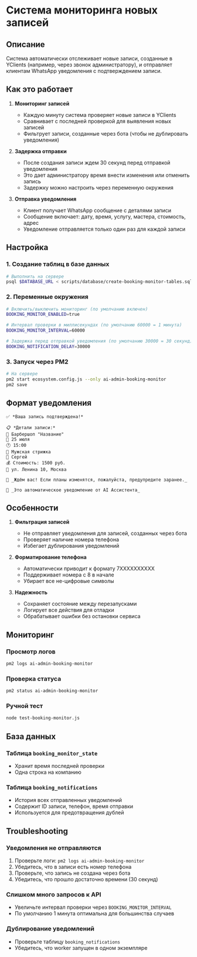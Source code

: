 # Система мониторинга новых записей

## Описание

Система автоматически отслеживает новые записи, созданные в YClients (например, через звонок администратору), и отправляет клиентам WhatsApp уведомления с подтверждением записи.

## Как это работает

1. **Мониторинг записей**
   - Каждую минуту система проверяет новые записи в YClients
   - Сравнивает с последней проверкой для выявления новых записей
   - Фильтрует записи, созданные через бота (чтобы не дублировать уведомления)

2. **Задержка отправки**
   - После создания записи ждем 30 секунд перед отправкой уведомления
   - Это дает администратору время внести изменения или отменить запись
   - Задержку можно настроить через переменную окружения

3. **Отправка уведомления**
   - Клиент получает WhatsApp сообщение с деталями записи
   - Сообщение включает: дату, время, услугу, мастера, стоимость, адрес
   - Уведомление отправляется только один раз для каждой записи

## Настройка

### 1. Создание таблиц в базе данных

```bash
# Выполнить на сервере
psql $DATABASE_URL < scripts/database/create-booking-monitor-tables.sql
```

### 2. Переменные окружения

```bash
# Включить/выключить мониторинг (по умолчанию включен)
BOOKING_MONITOR_ENABLED=true

# Интервал проверки в миллисекундах (по умолчанию 60000 = 1 минута)
BOOKING_MONITOR_INTERVAL=60000

# Задержка перед отправкой уведомления (по умолчанию 30000 = 30 секунд)
BOOKING_NOTIFICATION_DELAY=30000
```

### 3. Запуск через PM2

```bash
# На сервере
pm2 start ecosystem.config.js --only ai-admin-booking-monitor
pm2 save
```

## Формат уведомления

```
✅ *Ваша запись подтверждена!*

📋 *Детали записи:*
🏢 Барбершоп "Название"
📅 25 июля
🕐 15:00
💇 Мужская стрижка
👤 Сергей
💰 Стоимость: 1500 руб.
📍 ул. Ленина 10, Москва

💬 _Ждём вас! Если планы изменятся, пожалуйста, предупредите заранее._

🤖 _Это автоматическое уведомление от AI Ассистента_
```

## Особенности

1. **Фильтрация записей**
   - Не отправляет уведомления для записей, созданных через бота
   - Проверяет наличие номера телефона
   - Избегает дублирования уведомлений

2. **Форматирование телефона**
   - Автоматически приводит к формату 7XXXXXXXXXX
   - Поддерживает номера с 8 в начале
   - Убирает все не-цифровые символы

3. **Надежность**
   - Сохраняет состояние между перезапусками
   - Логирует все действия для отладки
   - Обрабатывает ошибки без остановки сервиса

## Мониторинг

### Просмотр логов
```bash
pm2 logs ai-admin-booking-monitor
```

### Проверка статуса
```bash
pm2 status ai-admin-booking-monitor
```

### Ручной тест
```bash
node test-booking-monitor.js
```

## База данных

### Таблица `booking_monitor_state`
- Хранит время последней проверки
- Одна строка на компанию

### Таблица `booking_notifications`
- История всех отправленных уведомлений
- Содержит ID записи, телефон, время отправки
- Используется для предотвращения дублей

## Troubleshooting

### Уведомления не отправляются
1. Проверьте логи: `pm2 logs ai-admin-booking-monitor`
2. Убедитесь, что в записи есть номер телефона
3. Проверьте, что запись не создана через бота
4. Убедитесь, что прошло достаточно времени (30 секунд)

### Слишком много запросов к API
- Увеличьте интервал проверки через `BOOKING_MONITOR_INTERVAL`
- По умолчанию 1 минута оптимальна для большинства случаев

### Дублирование уведомлений
- Проверьте таблицу `booking_notifications`
- Убедитесь, что worker запущен в одном экземпляре